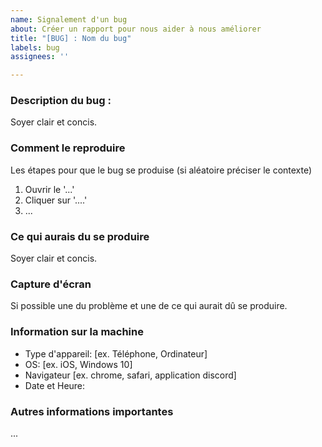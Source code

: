 ```yaml
---
name: Signalement d'un bug
about: Créer un rapport pour nous aider à nous améliorer
title: "[BUG] : Nom du bug"
labels: bug
assignees: ''

---
```


### **Description du bug :**

Soyer clair et concis.

### **Comment le reproduire**

Les étapes pour que le bug se produise (si aléatoire préciser le contexte)
1. Ouvrir le '...'
2. Cliquer sur '....'
3. ...

### **Ce qui aurais du se produire**

Soyer clair et concis.

### **Capture d'écran**

Si possible une du problème et une de ce qui aurait dû se produire.

### **Information sur la machine**

 - Type d'appareil: [ex. Téléphone, Ordinateur]
 - OS: [ex. iOS, Windows 10]
 - Navigateur [ex. chrome, safari, application discord]
 - Date et Heure: 

### **Autres informations importantes**

...
